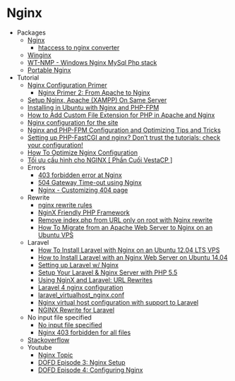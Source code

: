 # Nginx
* Packages
    - [Nginx](http://nginx.org/en/download.html)
        - [htaccess to nginx converter](http://winginx.com/en/htaccess)
    - [Winginx](http://winginx.com/en/download)
    - [WT-NMP - Windows Nginx MySql Php stack](http://wtriple.com/wtnmp/)
    - [Portable Nginx](http://goo.gl/E8jqVx)
* Tutorial
    - [Nginx Configuration Primer](http://goo.gl/N4KESq)
        - [Nginx Primer 2: From Apache to Nginx](http://goo.gl/LrDnpz)
    - [Setup Nginx, Apache (XAMPP) On Same Server](http://goo.gl/g6eqCy)
    - [Installing in Ubuntu with Nginx and PHP-FPM](http://goo.gl/RtNy0A)
    - [How to Add Custom File Extension for PHP in Apache and Nginx](http://goo.gl/0KAAbc)
    - [Nginx configuration for the site](http://goo.gl/2YsIG8)
    - [Nginx and PHP-FPM Configuration and Optimizing Tips and Tricks](http://goo.gl/8KWiyJ)
    - [Setting up PHP-FastCGI and nginx? Don’t trust the tutorials: check your configuration!](http://goo.gl/mzQsz4)
    - [How To Optimize Nginx Configuration](http://goo.gl/S1OuIv)
    - [Tối ưu cấu hình cho NGINX [ Phần Cuối VestaCP ]](http://goo.gl/yE8T2i)
    - Errors
        - [403 forbidden error at Nginx](http://goo.gl/aW8Wwj)
        - [504 Gateway Time-out using Nginx](http://goo.gl/J8FQZw)
        - [Nginx - Customizing 404 page](http://goo.gl/AEKumz)
    - Rewrite
        - [nginx rewrite rules](http://goo.gl/ZAMKhW)
        - [NginX Friendly PHP Framework](http://goo.gl/TU8Acp)
        - [Remove index.php from URL only on root with Nginx rewrite](http://goo.gl/o3C7ot)
        - [How To Migrate from an Apache Web Server to Nginx on an Ubuntu VPS](http://goo.gl/8oeMXn)
    - Laravel
        - [How To Install Laravel with Nginx on an Ubuntu 12.04 LTS VPS](http://goo.gl/wb2UUU)
        - [How to Install Laravel with an Nginx Web Server on Ubuntu 14.04](http://goo.gl/clnxDf)
        - [Setting up Laravel w/ Nginx](http://goo.gl/cXUqs8)
        - [Setup Your Laravel & Nginx Server with PHP 5.5](http://goo.gl/0PCqL2)
        - [Using NginX and Laravel: URL Rewrites](http://goo.gl/Zrf50T)
        - [Laravel 4 nginx configuration](http://pastebin.com/tbM8gBnT)
        - [laravel_virtualhost_nginx.conf](http://goo.gl/cHbWTt)
        - [Nginx virtual host configuration with support to Laravel](http://goo.gl/Lk92bw)
        - [NGINX Rewrite for Laravel](http://goo.gl/W0vMId)
    - No input file specified
        - [No input file specified](http://goo.gl/8PSJ3C)
        - [Nginx 403 forbidden for all files](http://goo.gl/DFSh9x)
    - [Stackoverflow](http://goo.gl/2yh2FN)
    - Youtube
        - [Nginx Topic](http://goo.gl/YPjBS8)
        - [DOFD Episode 3: Nginx Setup](http://youtu.be/TIaBrUo2944)
        - [DOFD Episode 4: Configuring Nginx](http://youtu.be/CV8k3vHO9VM)
